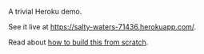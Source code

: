 A trivial Heroku demo.

See it live at <https://salty-waters-71436.herokuapp.com/>.

Read about [how to build this from scratch](http://mvidner.blogspot.com/2016/12/web-application-hosting-with-heroku.html).
